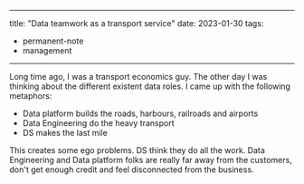 

---
title: "Data teamwork as a transport service"
date: 2023-01-30
tags: 
- permanent-note
- management
---

Long time ago, I was a transport economics guy. The other day I was thinking about the different existent data roles. I came up with the following metaphors:
- Data platform builds the roads, harbours, railroads and airports
- Data Engineering do the heavy transport
- DS makes the last mile

This creates some ego problems. DS think they do all the work. Data Engineering and Data platform folks are really far away from the customers, don't get enough credit and feel disconnected from the business.





